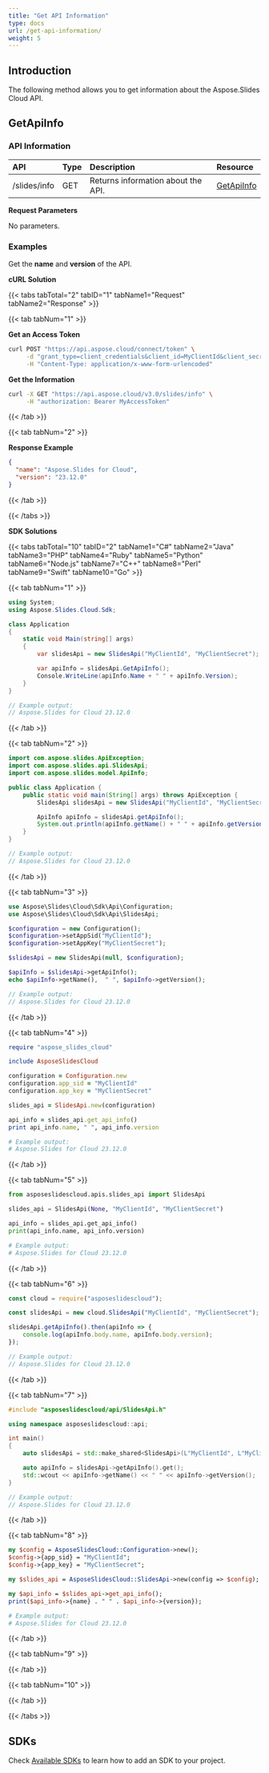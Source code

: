 ```yaml
---
title: "Get API Information"
type: docs
url: /get-api-information/
weight: 5
---
```


## **Introduction**

The following method allows you to get information about the Aspose.Slides Cloud API.

## **GetApiInfo**

### **API Information**

|**API**|**Type**|**Description**|**Resource**|
| :- | :- | :- | :- |
|/slides/info|GET|Returns information about the API.|[GetApiInfo](https://reference.aspose.cloud/slides/#/General/GetApiInfo)|

**Request Parameters**

No parameters.

### **Examples**

Get the **name** and **version** of the API.

**cURL Solution**

{{< tabs tabTotal="2" tabID="1" tabName1="Request" tabName2="Response" >}}

{{< tab tabNum="1" >}}

**Get an Access Token**

```sh
curl POST "https://api.aspose.cloud/connect/token" \
     -d "grant_type=client_credentials&client_id=MyClientId&client_secret=MyClientSecret" \
     -H "Content-Type: application/x-www-form-urlencoded"
```

**Get the Information**

```sh
curl -X GET "https://api.aspose.cloud/v3.0/slides/info" \
     -H "authorization: Bearer MyAccessToken"
```

{{< /tab >}}

{{< tab tabNum="2" >}}

**Response Example**

```json
{
  "name": "Aspose.Slides for Cloud",
  "version": "23.12.0"
}
```

{{< /tab >}}

{{< /tabs >}}

**SDK Solutions**

{{< tabs tabTotal="10" tabID="2" tabName1="C#" tabName2="Java" tabName3="PHP" tabName4="Ruby" tabName5="Python" tabName6="Node.js" tabName7="C++" tabName8="Perl" tabName9="Swift" tabName10="Go" >}}

{{< tab tabNum="1" >}}

```csharp
using System;
using Aspose.Slides.Cloud.Sdk;

class Application
{
    static void Main(string[] args)
    {
        var slidesApi = new SlidesApi("MyClientId", "MyClientSecret");

        var apiInfo = slidesApi.GetApiInfo();
        Console.WriteLine(apiInfo.Name + " " + apiInfo.Version);
    }
}

// Example output:
// Aspose.Slides for Cloud 23.12.0
```

{{< /tab >}}

{{< tab tabNum="2" >}}

```java
import com.aspose.slides.ApiException;
import com.aspose.slides.api.SlidesApi;
import com.aspose.slides.model.ApiInfo;

public class Application {
    public static void main(String[] args) throws ApiException {
        SlidesApi slidesApi = new SlidesApi("MyClientId", "MyClientSecret");

        ApiInfo apiInfo = slidesApi.getApiInfo();
        System.out.println(apiInfo.getName() + " " + apiInfo.getVersion());
    }
}

// Example output:
// Aspose.Slides for Cloud 23.12.0
```

{{< /tab >}}

{{< tab tabNum="3" >}}

```php
use Aspose\Slides\Cloud\Sdk\Api\Configuration;
use Aspose\Slides\Cloud\Sdk\Api\SlidesApi;

$configuration = new Configuration();
$configuration->setAppSid("MyClientId");
$configuration->setAppKey("MyClientSecret");

$slidesApi = new SlidesApi(null, $configuration);

$apiInfo = $slidesApi->getApiInfo();
echo $apiInfo->getName(),  " ", $apiInfo->getVersion();

// Example output:
// Aspose.Slides for Cloud 23.12.0
```

{{< /tab >}}

{{< tab tabNum="4" >}}

```ruby
require "aspose_slides_cloud"

include AsposeSlidesCloud

configuration = Configuration.new
configuration.app_sid = "MyClientId"
configuration.app_key = "MyClientSecret"

slides_api = SlidesApi.new(configuration)

api_info = slides_api.get_api_info()
print api_info.name, " ", api_info.version

# Example output:
# Aspose.Slides for Cloud 23.12.0
```

{{< /tab >}}

{{< tab tabNum="5" >}}

```python
from asposeslidescloud.apis.slides_api import SlidesApi

slides_api = SlidesApi(None, "MyClientId", "MyClientSecret")

api_info = slides_api.get_api_info()
print(api_info.name, api_info.version)

# Example output:
# Aspose.Slides for Cloud 23.12.0
```

{{< /tab >}}

{{< tab tabNum="6" >}}

```js
const cloud = require("asposeslidescloud");

const slidesApi = new cloud.SlidesApi("MyClientId", "MyClientSecret");

slidesApi.getApiInfo().then(apiInfo => {
    console.log(apiInfo.body.name, apiInfo.body.version);
});

// Example output:
// Aspose.Slides for Cloud 23.12.0
```

{{< /tab >}}

{{< tab tabNum="7" >}}

```cpp
#include "asposeslidescloud/api/SlidesApi.h"

using namespace asposeslidescloud::api;

int main()
{
    auto slidesApi = std::make_shared<SlidesApi>(L"MyClientId", L"MyClientSecret");

    auto apiInfo = slidesApi->getApiInfo().get();
    std::wcout << apiInfo->getName() << " " << apiInfo->getVersion();
}

// Example output:
// Aspose.Slides for Cloud 23.12.0
```

{{< /tab >}}

{{< tab tabNum="8" >}}

```perl
my $config = AsposeSlidesCloud::Configuration->new();
$config->{app_sid} = "MyClientId";
$config->{app_key} = "MyClientSecret";

my $slides_api = AsposeSlidesCloud::SlidesApi->new(config => $config);

my $api_info = $slides_api->get_api_info();
print($api_info->{name} . " " . $api_info->{version});

# Example output:
# Aspose.Slides for Cloud 23.12.0
```

{{< /tab >}}

{{< tab tabNum="9" >}}

{{< /tab >}}

{{< tab tabNum="10" >}}

{{< /tab >}}

{{< /tabs >}}

## **SDKs**

Check [Available SDKs](/slides/available-sdks/) to learn how to add an SDK to your project.
